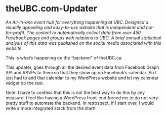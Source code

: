 # theUBC.com-Updater

*An All-in-one event hub for everything happening at UBC. Designed a visually appealing and easy-to-use website that is independent and not-for-profit. The content to automatically collect data from over 450 Facebook pages and groups with relations to UBC. A brief annual statistical analysis of this data was published on the social media associated with this website.*

This is what’s happening on the “backend” of theUBC.ca:

This updater, goes through all the desired event data from Facebook Graph API and RSVPs to them so that they show up on Facebook’s calendar. So I just had to add that calendar to my WordPress website and let my calendar widget do the rest.

Note: I have to confess that this is not the best way to do this by any measure! I feel like having a WordPress front-end forced me to do not very pretty stuff to automate the backend. In retrospect, if I start over, I would write a more integrated stack from the start!
